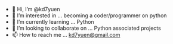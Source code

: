 - 👋 Hi, I’m @kd7yuen
- 👀 I’m interested in ...  becoming a coder/programmer on python
- 🌱 I’m currently learning ... Python
- 💞️ I’m looking to collaborate on ... Python associated projects
- 📫 How to reach me ... kd7yuen@gmail.com

<!---
kd7yuen/kd7yuen is a ✨ special ✨ repository because its `README.md` (this file) appears on your GitHub profile.
You can click the Preview link to take a look at your changes.
--->

